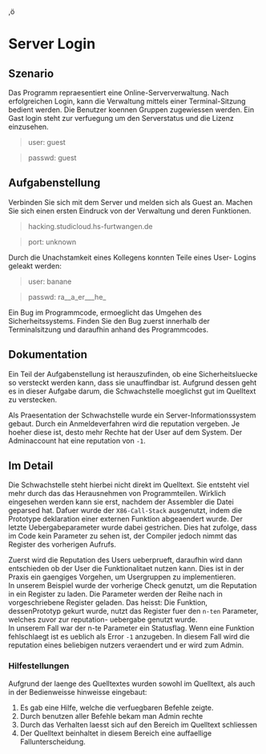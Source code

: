,ö
# Server Login
## Szenario

Das Programm repraesentiert eine Online-Serververwaltung. Nach erfolgreichen 
Login, kann die Verwaltung mittels einer Terminal-Sitzung bedient werden.
Die Benutzer koennen Gruppen zugewiessen werden.
Ein Gast login steht zur verfuegung um den Serverstatus und die Lizenz 
einzusehen.

> user: 	guest

> passwd:	guest

## Aufgabenstellung

Verbinden Sie sich mit dem Server und melden sich als Guest an. Machen Sie sich
einen ersten Eindruck von der Verwaltung und deren Funktionen.

> hacking.studicloud.hs-furtwangen.de

> port: unknown


Durch die Unachstamkeit eines Kollegens konnten Teile eines User-
Logins geleakt werden:

> user:		banane

> passwd:	ra\_\_a\_er\_\_\_he\_

Ein Bug im Programmcode, ermoeglicht das Umgehen des Sicherheitssystems.
Finden Sie den Bug zuerst innerhalb der Terminalsitzung und daraufhin anhand
des Programmcodes.

## Dokumentation
Ein Teil der Aufgabenstellung ist herauszufinden, ob eine Sicherheitsluecke so
versteckt werden kann, dass sie unauffindbar ist. Aufgrund dessen geht es in
dieser Aufgabe darum, die Schwachstelle moeglichst gut im Quelltext zu 
verstecken.

Als Praesentation der Schwachstelle wurde ein Server-Informationssystem gebaut. 
Durch ein Anmeldeverfahren wird die reputation vergeben. Je hoeher diese ist,
desto mehr Rechte hat der User auf dem System. Der Adminaccount hat eine
reputation von `-1`.


## Im Detail
Die Schwachstelle steht hierbei nicht direkt im Quelltext. Sie entsteht viel
mehr durch das das Herausnehmen von Programmteilen. Wirklich eingesehen werden
kann sie erst, nachdem der Assembler die Datei geparsed hat. Dafuer wurde der
`X86-Call-Stack` ausgenutzt, indem die Prototype deklaration einer externen
Funktion abgeaendert wurde. Der letzte Uebergabeparameter wurde dabei 
gestrichen. Dies hat zufolge, dass im Code kein Parameter zu sehen ist,
der Compiler jedoch nimmt das Register des vorherigen Aufrufs.

Zuerst wird die Reputation des Users ueberprueft, daraufhin wird dann 
entschieden ob der User die Funktionalitaet nutzen kann. Dies ist in der Praxis
ein gaengiges Vorgehen, um Usergruppen zu implementieren.  
In unserem Beispiel wurde der vorherige Check genutzt, um die Reputation in ein
Register zu laden. Die Parameter werden der Reihe nach in vorgeschriebene 
Register geladen. Das heisst: Die Funktion, dessenPrototyp gekurt wurde, 
nutzt das Register fuer den `n-ten` Parameter, welches zuvor zur reputation-
uebergabe genutzt wurde.  
In unserem Fall war der n-te Parameter ein Statusflag. Wenn eine Funktion
fehlschlaegt ist es ueblich als Error `-1` anzugeben. In diesem Fall wird die
reputation eines beliebigen nutzers veraendert und er wird zum Admin.

### Hilfestellungen
Aufgrund der laenge des Quelltextes wurden sowohl im Quelltext, als auch in der
Bedienweisse hinweisse eingebaut:

1. Es gab eine Hilfe, welche die verfuegbaren Befehle zeigte.
1. Durch benutzen aller Befehle bekam man Admin rechte
1. Durch das Verhalten laesst sich auf den Bereich im Quelltext schliessen
1. Der Quelltext beinhaltet in diesem Bereich eine auffaellige 
Fallunterscheidung.
